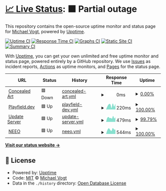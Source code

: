 # [📈 Live Status](https://neophob.github.io/upptime): <!--live status--> **🟧 Partial outage**

This repository contains the open-source uptime monitor and status page for [Michael Vogt](http://www.neophob.com), powered by [Upptime](https://github.com/upptime/upptime).

[![Uptime CI](https://github.com/neophob/upptime/workflows/Uptime%20CI/badge.svg)](https://github.com/neophob/upptime/actions?query=workflow%3A%22Uptime+CI%22)
[![Response Time CI](https://github.com/neophob/upptime/workflows/Response%20Time%20CI/badge.svg)](https://github.com/neophob/upptime/actions?query=workflow%3A%22Response+Time+CI%22)
[![Graphs CI](https://github.com/neophob/upptime/workflows/Graphs%20CI/badge.svg)](https://github.com/neophob/upptime/actions?query=workflow%3A%22Graphs+CI%22)
[![Static Site CI](https://github.com/neophob/upptime/workflows/Static%20Site%20CI/badge.svg)](https://github.com/neophob/upptime/actions?query=workflow%3A%22Static+Site+CI%22)
[![Summary CI](https://github.com/neophob/upptime/workflows/Summary%20CI/badge.svg)](https://github.com/neophob/upptime/actions?query=workflow%3A%22Summary+CI%22)

With [Upptime](https://upptime.js.org), you can get your own unlimited and free uptime monitor and status page, powered entirely by a GitHub repository. We use [Issues](https://github.com/neophob/upptime/issues) as incident reports, [Actions](https://github.com/neophob/upptime/actions) as uptime monitors, and [Pages](https://neophob.github.io/upptime) for the status page.

<!--start: status pages-->
<!-- This summary is generated by Upptime (https://github.com/upptime/upptime) -->
<!-- Do not edit this manually, your changes will be overwritten -->
<!-- prettier-ignore -->
| URL | Status | History | Response Time | Uptime |
| --- | ------ | ------- | ------------- | ------ |
| <img alt="" src="https://favicons.githubusercontent.com/www.concealed-art.com" height="13"> [Concealed Art](https://www.concealed-art.com/) | 🟥 Down | [concealed-art.yml](https://github.com/neophob/upptime/commits/HEAD/history/concealed-art.yml) | <details><summary><img alt="Response time graph" src="./graphs/concealed-art/response-time-week.png" height="20"> 0ms</summary><br><a href="https://neophob.github.io/upptime/history/concealed-art"><img alt="Response time 283" src="https://img.shields.io/endpoint?url=https%3A%2F%2Fraw.githubusercontent.com%2Fneophob%2Fupptime%2FHEAD%2Fapi%2Fconcealed-art%2Fresponse-time.json"></a><br><a href="https://neophob.github.io/upptime/history/concealed-art"><img alt="24-hour response time 0" src="https://img.shields.io/endpoint?url=https%3A%2F%2Fraw.githubusercontent.com%2Fneophob%2Fupptime%2FHEAD%2Fapi%2Fconcealed-art%2Fresponse-time-day.json"></a><br><a href="https://neophob.github.io/upptime/history/concealed-art"><img alt="7-day response time 0" src="https://img.shields.io/endpoint?url=https%3A%2F%2Fraw.githubusercontent.com%2Fneophob%2Fupptime%2FHEAD%2Fapi%2Fconcealed-art%2Fresponse-time-week.json"></a><br><a href="https://neophob.github.io/upptime/history/concealed-art"><img alt="30-day response time 0" src="https://img.shields.io/endpoint?url=https%3A%2F%2Fraw.githubusercontent.com%2Fneophob%2Fupptime%2FHEAD%2Fapi%2Fconcealed-art%2Fresponse-time-month.json"></a><br><a href="https://neophob.github.io/upptime/history/concealed-art"><img alt="1-year response time 287" src="https://img.shields.io/endpoint?url=https%3A%2F%2Fraw.githubusercontent.com%2Fneophob%2Fupptime%2FHEAD%2Fapi%2Fconcealed-art%2Fresponse-time-year.json"></a></details> | <details><summary><a href="https://neophob.github.io/upptime/history/concealed-art">0.00%</a></summary><a href="https://neophob.github.io/upptime/history/concealed-art"><img alt="All-time uptime 30.11%" src="https://img.shields.io/endpoint?url=https%3A%2F%2Fraw.githubusercontent.com%2Fneophob%2Fupptime%2FHEAD%2Fapi%2Fconcealed-art%2Fuptime.json"></a><br><a href="https://neophob.github.io/upptime/history/concealed-art"><img alt="24-hour uptime 0.00%" src="https://img.shields.io/endpoint?url=https%3A%2F%2Fraw.githubusercontent.com%2Fneophob%2Fupptime%2FHEAD%2Fapi%2Fconcealed-art%2Fuptime-day.json"></a><br><a href="https://neophob.github.io/upptime/history/concealed-art"><img alt="7-day uptime 0.00%" src="https://img.shields.io/endpoint?url=https%3A%2F%2Fraw.githubusercontent.com%2Fneophob%2Fupptime%2FHEAD%2Fapi%2Fconcealed-art%2Fuptime-week.json"></a><br><a href="https://neophob.github.io/upptime/history/concealed-art"><img alt="30-day uptime 0.00%" src="https://img.shields.io/endpoint?url=https%3A%2F%2Fraw.githubusercontent.com%2Fneophob%2Fupptime%2FHEAD%2Fapi%2Fconcealed-art%2Fuptime-month.json"></a><br><a href="https://neophob.github.io/upptime/history/concealed-art"><img alt="1-year uptime 29.49%" src="https://img.shields.io/endpoint?url=https%3A%2F%2Fraw.githubusercontent.com%2Fneophob%2Fupptime%2FHEAD%2Fapi%2Fconcealed-art%2Fuptime-year.json"></a></details>
| <img alt="" src="https://favicons.githubusercontent.com/playfield.dev" height="13"> [Playfield.dev](https://playfield.dev/) | 🟩 Up | [playfield-dev.yml](https://github.com/neophob/upptime/commits/HEAD/history/playfield-dev.yml) | <details><summary><img alt="Response time graph" src="./graphs/playfield-dev/response-time-week.png" height="20"> 220ms</summary><br><a href="https://neophob.github.io/upptime/history/playfield-dev"><img alt="Response time 237" src="https://img.shields.io/endpoint?url=https%3A%2F%2Fraw.githubusercontent.com%2Fneophob%2Fupptime%2FHEAD%2Fapi%2Fplayfield-dev%2Fresponse-time.json"></a><br><a href="https://neophob.github.io/upptime/history/playfield-dev"><img alt="24-hour response time 272" src="https://img.shields.io/endpoint?url=https%3A%2F%2Fraw.githubusercontent.com%2Fneophob%2Fupptime%2FHEAD%2Fapi%2Fplayfield-dev%2Fresponse-time-day.json"></a><br><a href="https://neophob.github.io/upptime/history/playfield-dev"><img alt="7-day response time 220" src="https://img.shields.io/endpoint?url=https%3A%2F%2Fraw.githubusercontent.com%2Fneophob%2Fupptime%2FHEAD%2Fapi%2Fplayfield-dev%2Fresponse-time-week.json"></a><br><a href="https://neophob.github.io/upptime/history/playfield-dev"><img alt="30-day response time 251" src="https://img.shields.io/endpoint?url=https%3A%2F%2Fraw.githubusercontent.com%2Fneophob%2Fupptime%2FHEAD%2Fapi%2Fplayfield-dev%2Fresponse-time-month.json"></a><br><a href="https://neophob.github.io/upptime/history/playfield-dev"><img alt="1-year response time 238" src="https://img.shields.io/endpoint?url=https%3A%2F%2Fraw.githubusercontent.com%2Fneophob%2Fupptime%2FHEAD%2Fapi%2Fplayfield-dev%2Fresponse-time-year.json"></a></details> | <details><summary><a href="https://neophob.github.io/upptime/history/playfield-dev">100.00%</a></summary><a href="https://neophob.github.io/upptime/history/playfield-dev"><img alt="All-time uptime 100.00%" src="https://img.shields.io/endpoint?url=https%3A%2F%2Fraw.githubusercontent.com%2Fneophob%2Fupptime%2FHEAD%2Fapi%2Fplayfield-dev%2Fuptime.json"></a><br><a href="https://neophob.github.io/upptime/history/playfield-dev"><img alt="24-hour uptime 100.00%" src="https://img.shields.io/endpoint?url=https%3A%2F%2Fraw.githubusercontent.com%2Fneophob%2Fupptime%2FHEAD%2Fapi%2Fplayfield-dev%2Fuptime-day.json"></a><br><a href="https://neophob.github.io/upptime/history/playfield-dev"><img alt="7-day uptime 100.00%" src="https://img.shields.io/endpoint?url=https%3A%2F%2Fraw.githubusercontent.com%2Fneophob%2Fupptime%2FHEAD%2Fapi%2Fplayfield-dev%2Fuptime-week.json"></a><br><a href="https://neophob.github.io/upptime/history/playfield-dev"><img alt="30-day uptime 100.00%" src="https://img.shields.io/endpoint?url=https%3A%2F%2Fraw.githubusercontent.com%2Fneophob%2Fupptime%2FHEAD%2Fapi%2Fplayfield-dev%2Fuptime-month.json"></a><br><a href="https://neophob.github.io/upptime/history/playfield-dev"><img alt="1-year uptime 100.00%" src="https://img.shields.io/endpoint?url=https%3A%2F%2Fraw.githubusercontent.com%2Fneophob%2Fupptime%2FHEAD%2Fapi%2Fplayfield-dev%2Fuptime-year.json"></a></details>
| <img alt="" src="https://favicons.githubusercontent.com/update.revox.de" height="13"> [Update Server](http://update.revox.de) | 🟩 Up | [update-server.yml](https://github.com/neophob/upptime/commits/HEAD/history/update-server.yml) | <details><summary><img alt="Response time graph" src="./graphs/update-server/response-time-week.png" height="20"> 479ms</summary><br><a href="https://neophob.github.io/upptime/history/update-server"><img alt="Response time 546" src="https://img.shields.io/endpoint?url=https%3A%2F%2Fraw.githubusercontent.com%2Fneophob%2Fupptime%2FHEAD%2Fapi%2Fupdate-server%2Fresponse-time.json"></a><br><a href="https://neophob.github.io/upptime/history/update-server"><img alt="24-hour response time 565" src="https://img.shields.io/endpoint?url=https%3A%2F%2Fraw.githubusercontent.com%2Fneophob%2Fupptime%2FHEAD%2Fapi%2Fupdate-server%2Fresponse-time-day.json"></a><br><a href="https://neophob.github.io/upptime/history/update-server"><img alt="7-day response time 479" src="https://img.shields.io/endpoint?url=https%3A%2F%2Fraw.githubusercontent.com%2Fneophob%2Fupptime%2FHEAD%2Fapi%2Fupdate-server%2Fresponse-time-week.json"></a><br><a href="https://neophob.github.io/upptime/history/update-server"><img alt="30-day response time 492" src="https://img.shields.io/endpoint?url=https%3A%2F%2Fraw.githubusercontent.com%2Fneophob%2Fupptime%2FHEAD%2Fapi%2Fupdate-server%2Fresponse-time-month.json"></a><br><a href="https://neophob.github.io/upptime/history/update-server"><img alt="1-year response time 547" src="https://img.shields.io/endpoint?url=https%3A%2F%2Fraw.githubusercontent.com%2Fneophob%2Fupptime%2FHEAD%2Fapi%2Fupdate-server%2Fresponse-time-year.json"></a></details> | <details><summary><a href="https://neophob.github.io/upptime/history/update-server">99.79%</a></summary><a href="https://neophob.github.io/upptime/history/update-server"><img alt="All-time uptime 99.98%" src="https://img.shields.io/endpoint?url=https%3A%2F%2Fraw.githubusercontent.com%2Fneophob%2Fupptime%2FHEAD%2Fapi%2Fupdate-server%2Fuptime.json"></a><br><a href="https://neophob.github.io/upptime/history/update-server"><img alt="24-hour uptime 100.00%" src="https://img.shields.io/endpoint?url=https%3A%2F%2Fraw.githubusercontent.com%2Fneophob%2Fupptime%2FHEAD%2Fapi%2Fupdate-server%2Fuptime-day.json"></a><br><a href="https://neophob.github.io/upptime/history/update-server"><img alt="7-day uptime 99.79%" src="https://img.shields.io/endpoint?url=https%3A%2F%2Fraw.githubusercontent.com%2Fneophob%2Fupptime%2FHEAD%2Fapi%2Fupdate-server%2Fuptime-week.json"></a><br><a href="https://neophob.github.io/upptime/history/update-server"><img alt="30-day uptime 99.95%" src="https://img.shields.io/endpoint?url=https%3A%2F%2Fraw.githubusercontent.com%2Fneophob%2Fupptime%2FHEAD%2Fapi%2Fupdate-server%2Fuptime-month.json"></a><br><a href="https://neophob.github.io/upptime/history/update-server"><img alt="1-year uptime 99.98%" src="https://img.shields.io/endpoint?url=https%3A%2F%2Fraw.githubusercontent.com%2Fneophob%2Fupptime%2FHEAD%2Fapi%2Fupdate-server%2Fuptime-year.json"></a></details>
| <img alt="" src="https://pbs.twimg.com/profile_images/813753397258190850/Vnct1I0A_400x400.jpg" height="13"> [NEEO](https://neeo.com/) | 🟩 Up | [neeo.yml](https://github.com/neophob/upptime/commits/HEAD/history/neeo.yml) | <details><summary><img alt="Response time graph" src="./graphs/neeo/response-time-week.png" height="20"> 544ms</summary><br><a href="https://neophob.github.io/upptime/history/neeo"><img alt="Response time 259" src="https://img.shields.io/endpoint?url=https%3A%2F%2Fraw.githubusercontent.com%2Fneophob%2Fupptime%2FHEAD%2Fapi%2Fneeo%2Fresponse-time.json"></a><br><a href="https://neophob.github.io/upptime/history/neeo"><img alt="24-hour response time 767" src="https://img.shields.io/endpoint?url=https%3A%2F%2Fraw.githubusercontent.com%2Fneophob%2Fupptime%2FHEAD%2Fapi%2Fneeo%2Fresponse-time-day.json"></a><br><a href="https://neophob.github.io/upptime/history/neeo"><img alt="7-day response time 544" src="https://img.shields.io/endpoint?url=https%3A%2F%2Fraw.githubusercontent.com%2Fneophob%2Fupptime%2FHEAD%2Fapi%2Fneeo%2Fresponse-time-week.json"></a><br><a href="https://neophob.github.io/upptime/history/neeo"><img alt="30-day response time 379" src="https://img.shields.io/endpoint?url=https%3A%2F%2Fraw.githubusercontent.com%2Fneophob%2Fupptime%2FHEAD%2Fapi%2Fneeo%2Fresponse-time-month.json"></a><br><a href="https://neophob.github.io/upptime/history/neeo"><img alt="1-year response time 258" src="https://img.shields.io/endpoint?url=https%3A%2F%2Fraw.githubusercontent.com%2Fneophob%2Fupptime%2FHEAD%2Fapi%2Fneeo%2Fresponse-time-year.json"></a></details> | <details><summary><a href="https://neophob.github.io/upptime/history/neeo">100.00%</a></summary><a href="https://neophob.github.io/upptime/history/neeo"><img alt="All-time uptime 98.36%" src="https://img.shields.io/endpoint?url=https%3A%2F%2Fraw.githubusercontent.com%2Fneophob%2Fupptime%2FHEAD%2Fapi%2Fneeo%2Fuptime.json"></a><br><a href="https://neophob.github.io/upptime/history/neeo"><img alt="24-hour uptime 100.00%" src="https://img.shields.io/endpoint?url=https%3A%2F%2Fraw.githubusercontent.com%2Fneophob%2Fupptime%2FHEAD%2Fapi%2Fneeo%2Fuptime-day.json"></a><br><a href="https://neophob.github.io/upptime/history/neeo"><img alt="7-day uptime 100.00%" src="https://img.shields.io/endpoint?url=https%3A%2F%2Fraw.githubusercontent.com%2Fneophob%2Fupptime%2FHEAD%2Fapi%2Fneeo%2Fuptime-week.json"></a><br><a href="https://neophob.github.io/upptime/history/neeo"><img alt="30-day uptime 100.00%" src="https://img.shields.io/endpoint?url=https%3A%2F%2Fraw.githubusercontent.com%2Fneophob%2Fupptime%2FHEAD%2Fapi%2Fneeo%2Fuptime-month.json"></a><br><a href="https://neophob.github.io/upptime/history/neeo"><img alt="1-year uptime 98.35%" src="https://img.shields.io/endpoint?url=https%3A%2F%2Fraw.githubusercontent.com%2Fneophob%2Fupptime%2FHEAD%2Fapi%2Fneeo%2Fuptime-year.json"></a></details>

<!--end: status pages-->

[**Visit our status website →**](https://neophob.github.io/upptime)

## 📄 License

- Powered by: [Upptime](https://github.com/upptime/upptime)
- Code: [MIT](./LICENSE) © [Michael Vogt](http://www.neophob.com)
- Data in the `./history` directory: [Open Database License](https://opendatacommons.org/licenses/odbl/1-0/)
